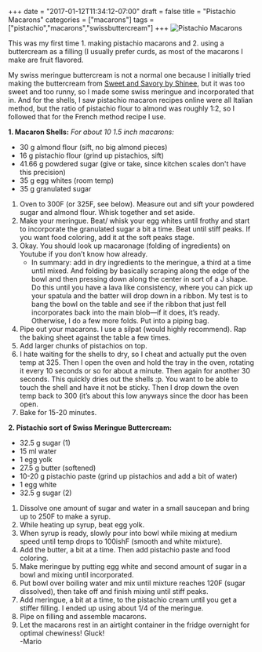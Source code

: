 +++
date = "2017-01-12T11:34:12-07:00"
draft = false
title = "Pistachio Macarons"
categories = ["macarons"]
tags = ["pistachio","macarons","swissbuttercream"]
+++
![Pistachio Macarons](https://1.bp.blogspot.com/-hiWka5ufpb0/WJBJ-f9yQUI/AAAAAAAAH1I/Uyyxed09EBQ389dN6QafIRmQyLYLi23mwCLcB/s1600/DSC_5081_%2521.jpg)

This was my first time 1. making pistachio macarons and 2. using a buttercream as a filling (I usually prefer curds, as most of the macarons I make are fruit flavored.

My swiss meringue buttercream is not a normal one because I initially tried making the buttercream from [Sweet and Savory by Shinee](http://www.sweetandsavorybyshinee.com/pistachio-macarons/), but it was too sweet and too runny, so I made some swiss meringue and incorporated that in. And for the shells, I saw pistachio macaron recipes online were all Italian method, but the ratio of pistachio flour to almond was roughly 1:2, so I followed that for the French method recipe I use.

**1. Macaron Shells:** *For about 10 1.5 inch macarons:*

- 30 g almond flour (sift, no big almond pieces)
- 16 g pistachio flour (grind up pistachios, sift) 
- 41.66 g powdered sugar (give or take, since kitchen scales don't have this precision)
- 35 g egg whites (room temp)
- 35 g granulated sugar

1. Oven to 300F (or 325F, see below). Measure out and sift your powdered sugar and almond flour. Whisk together and set aside.
2. Make your meringue. Beat/ whisk your egg whites until frothy and start to incorporate the granulated sugar a bit a time. Beat until stiff peaks. If you want food coloring, add it at the soft peaks stage.
3. Okay. You should look up macaronage (folding of ingredients) on Youtube if you don’t know how already.
    - In summary: add in dry ingredients to the meringue, a third at a time until mixed. And folding by basically scraping along the edge of the bowl and then pressing down along the center in sort of a J shape. Do this until you have a lava like consistency, where you can pick up your spatula and the batter will drop down in a ribbon. My test is to bang the bowl on the table and see if the ribbon that just fell incorporates back into the main blob—if it does, it’s ready. Otherwise, I do a few more folds. Put into a piping bag.
4. Pipe out your macarons. I use a silpat (would highly recommend). Rap the baking sheet against the table a few times. 
5. Add larger chunks of pistachios on top.
6. I hate waiting for the shells to dry, so I cheat and actually put the oven temp at 325. Then I open the oven and hold the tray in the oven, rotating it every 10 seconds or so for about a minute. Then again for another 30 seconds. This quickly dries out the shells :p.
You want to be able to touch the shell and have it not be sticky. Then I drop down the oven temp back to 300 (it’s about this low anyways since the door has been open.
7. Bake for 15-20 minutes.

**2. Pistachio sort of Swiss Meringue Buttercream:**

- 32.5 g sugar (1)
- 15 ml water
- 1 egg yolk
- 27.5 g butter (softened)
- 10-20 g pistachio paste (grind up pistachios and add a bit of water)
- 1 egg white
- 32.5 g sugar (2)

1. Dissolve one amount of sugar and water in a small saucepan and bring up to 250F to make a syrup.
2. While heating up syrup, beat egg yolk.
3. When syrup is ready, slowly pour into bowl while mixing at medium speed until temp drops to 100ishF (smooth and white mixture).
4. Add the butter, a bit at a time. Then add pistachio paste and food coloring.
5. Make meringue by putting egg white and second amount of sugar in a bowl and mixing until incorporated.
6. Put bowl over boiling water and mix until mixture reaches 120F (sugar dissolved), then take off and finish mixing until stiff peaks.
7. Add meringue, a bit at a time, to the pistachio cream until you get a stiffer filling. I ended up using about 1/4 of the meringue.
8. Pipe on filling and assemble macarons.
9. Let the macarons rest in an airtight container in the fridge overnight for optimal chewiness!
Gluck!  
-Mario